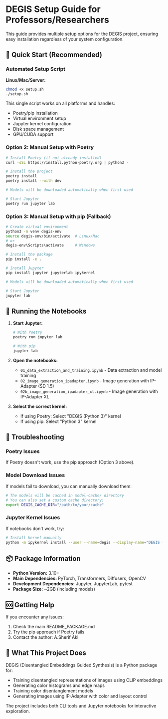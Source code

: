 # DEGIS Setup Guide for Professors/Researchers

This guide provides multiple setup options for the DEGIS project, ensuring easy installation regardless of your system configuration.

## 🚀 Quick Start (Recommended)

### Automated Setup Script

**Linux/Mac/Server:**
```bash
chmod +x setup.sh
./setup.sh
```

This single script works on all platforms and handles:
- Poetry/pip installation
- Virtual environment setup
- Jupyter kernel configuration
- Disk space management
- GPU/CUDA support

### Option 2: Manual Setup with Poetry

```bash
# Install Poetry (if not already installed)
curl -sSL https://install.python-poetry.org | python3 -

# Install the project
poetry install
poetry install --with dev

# Models will be downloaded automatically when first used

# Start Jupyter
poetry run jupyter lab
```

### Option 3: Manual Setup with pip (Fallback)

```bash
# Create virtual environment
python3 -m venv degis-env
source degis-env/bin/activate  # Linux/Mac
# or
degis-env\Scripts\activate     # Windows

# Install the package
pip install -e .

# Install Jupyter
pip install jupyter jupyterlab ipykernel

# Models will be downloaded automatically when first used

# Start Jupyter
jupyter lab
```

## 📓 Running the Notebooks

1. **Start Jupyter:**
   ```bash
   # With Poetry
   poetry run jupyter lab
   
   # With pip
   jupyter lab
   ```

2. **Open the notebooks:**
   - `01_data_extraction_and_training.ipynb` - Data extraction and model training
   - `02_image_generation_ipadapter.ipynb` - Image generation with IP-Adapter (SD 1.5)
   - `02b_image_generation_ipadapter_xl.ipynb` - Image generation with IP-Adapter XL

3. **Select the correct kernel:**
   - If using Poetry: Select "DEGIS (Python 3)" kernel
   - If using pip: Select "Python 3" kernel

## 🔧 Troubleshooting

### Poetry Issues
If Poetry doesn't work, use the pip approach (Option 3 above).

### Model Download Issues
If models fail to download, you can manually download them:
```bash
# The models will be cached in model-cache/ directory
# You can also set a custom cache directory:
export DEGIS_CACHE_DIR="/path/to/your/cache"
```

### Jupyter Kernel Issues
If notebooks don't work, try:
```bash
# Install kernel manually
python -m ipykernel install --user --name=degis --display-name="DEGIS (Python 3)"
```

## 📦 Package Information

- **Python Version:** 3.10+
- **Main Dependencies:** PyTorch, Transformers, Diffusers, OpenCV
- **Development Dependencies:** Jupyter, JupyterLab, pytest
- **Package Size:** ~2GB (including models)

## 🆘 Getting Help

If you encounter any issues:
1. Check the main README_PACKAGE.md
2. Try the pip approach if Poetry fails
3. Contact the author: A.Sherif Akl

## 🎯 What This Project Does

DEGIS (Disentangled Embeddings Guided Synthesis) is a Python package for:
- Training disentangled representations of images using CLIP embeddings
- Generating color histograms and edge maps
- Training color disentanglement models
- Generating images using IP-Adapter with color and layout control

The project includes both CLI tools and Jupyter notebooks for interactive exploration.
